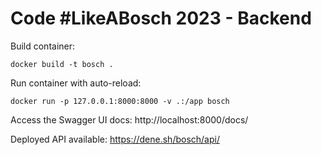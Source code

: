# Code #LikeABosch 2023 - Backend

Build container:
```
docker build -t bosch .
```

Run container with auto-reload:
```
docker run -p 127.0.0.1:8000:8000 -v .:/app bosch
```

Access the Swagger UI docs: http://localhost:8000/docs/

Deployed API available: https://dene.sh/bosch/api/
